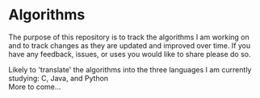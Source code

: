 # Algorithms

The purpose of this repository is to track the algorithms I am working on and to track changes as they are updated and improved over time. 
If you have any feedback, issues, or uses you would like to share please do so.

Likely to 'translate' the algorithms into the three languages I am currently studying: C, Java, and Python  
More to come...


